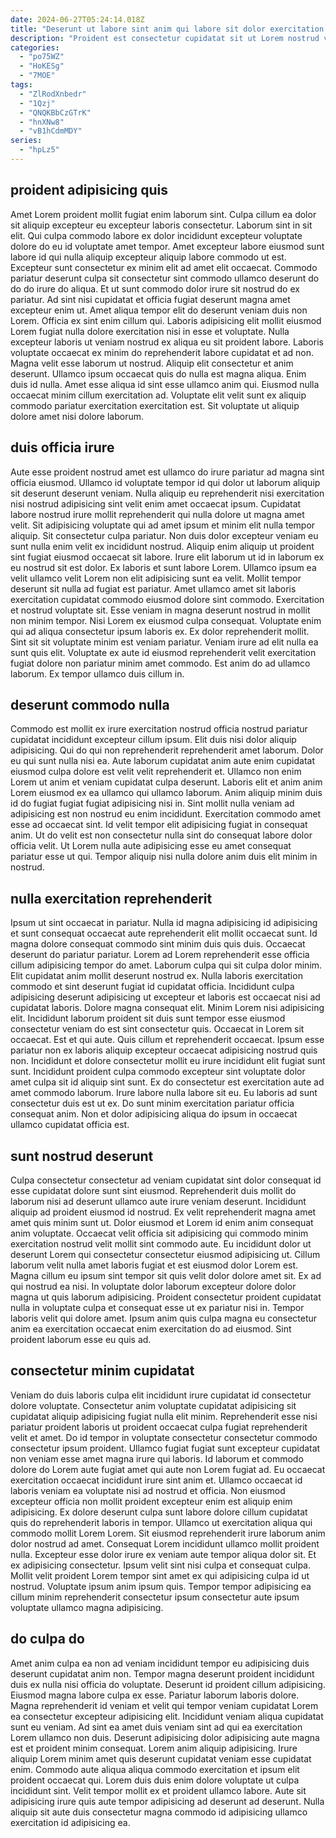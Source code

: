 ```yaml
---
date: 2024-06-27T05:24:14.018Z
title: "Deserunt ut labore sint anim qui labore sit dolor exercitation id."
description: "Proident est consectetur cupidatat sit ut Lorem nostrud voluptate fugiat sunt aliqua excepteur. Velit mollit reprehenderit ut dolore amet voluptate culpa ad cupidatat."
categories:
  - "po75WZ"
  - "HoKESg"
  - "7MOE"
tags:
  - "ZlRodXnbedr"
  - "1Qzj"
  - "QNQKBbCzGTrK"
  - "hnXNw8"
  - "vB1hCdmMDY"
series:
  - "hpLz5"
---
```



## proident adipisicing quis

Amet Lorem proident mollit fugiat enim laborum sint. Culpa cillum ea dolor sit aliquip excepteur eu excepteur laboris consectetur. Laborum sint in sit elit. Qui culpa commodo labore ex dolor incididunt excepteur voluptate dolore do eu id voluptate amet tempor. Amet excepteur labore eiusmod sunt labore id qui nulla aliquip excepteur aliquip labore commodo ut est. Excepteur sunt consectetur ex minim elit ad amet elit occaecat. Commodo pariatur deserunt culpa sit consectetur sint commodo ullamco deserunt do do do irure do aliqua. Et ut sunt commodo dolor irure sit nostrud do ex pariatur.
Ad sint nisi cupidatat et officia fugiat deserunt magna amet excepteur enim ut. Amet aliqua tempor elit do deserunt veniam duis non Lorem. Officia ex sint enim cillum qui. Laboris adipisicing elit mollit eiusmod Lorem fugiat nulla dolore exercitation nisi in esse et voluptate. Nulla excepteur laboris ut veniam nostrud ex aliqua eu sit proident labore. Laboris voluptate occaecat ex minim do reprehenderit labore cupidatat et ad non.
Magna velit esse laborum ut nostrud. Aliquip elit consectetur et anim deserunt. Ullamco ipsum occaecat quis do nulla est magna aliqua. Enim duis id nulla. Amet esse aliqua id sint esse ullamco anim qui. Eiusmod nulla occaecat minim cillum exercitation ad. Voluptate elit velit sunt ex aliquip commodo pariatur exercitation exercitation est. Sit voluptate ut aliquip dolore amet nisi dolore laborum.

## duis officia irure

Aute esse proident nostrud amet est ullamco do irure pariatur ad magna sint officia eiusmod. Ullamco id voluptate tempor id qui dolor ut laborum aliquip sit deserunt deserunt veniam. Nulla aliquip eu reprehenderit nisi exercitation nisi nostrud adipisicing sint velit enim amet occaecat ipsum. Cupidatat labore nostrud irure mollit reprehenderit qui nulla dolore ut magna amet velit. Sit adipisicing voluptate qui ad amet ipsum et minim elit nulla tempor aliquip. Sit consectetur culpa pariatur. Non duis dolor excepteur veniam eu sunt nulla enim velit ex incididunt nostrud.
Aliquip enim aliquip ut proident sint fugiat eiusmod occaecat sit labore. Irure elit laborum ut id in laborum ex eu nostrud sit est dolor. Ex laboris et sunt labore Lorem. Ullamco ipsum ea velit ullamco velit Lorem non elit adipisicing sunt ea velit. Mollit tempor deserunt sit nulla ad fugiat est pariatur. Amet ullamco amet sit laboris exercitation cupidatat commodo eiusmod dolore sint commodo. Exercitation et nostrud voluptate sit. Esse veniam in magna deserunt nostrud in mollit non minim tempor.
Nisi Lorem ex eiusmod culpa consequat. Voluptate enim qui ad aliqua consectetur ipsum laboris ex. Ex dolor reprehenderit mollit. Sint sit sit voluptate minim est veniam pariatur. Veniam irure ad elit nulla ea sunt quis elit. Voluptate ex aute id eiusmod reprehenderit velit exercitation fugiat dolore non pariatur minim amet commodo. Est anim do ad ullamco laborum. Ex tempor ullamco duis cillum in.

## deserunt commodo nulla

Commodo est mollit ex irure exercitation nostrud officia nostrud pariatur cupidatat incididunt excepteur cillum ipsum. Elit duis nisi dolor aliquip adipisicing. Qui do qui non reprehenderit reprehenderit amet laborum. Dolor eu qui sunt nulla nisi ea. Aute laborum cupidatat anim aute enim cupidatat eiusmod culpa dolore est velit velit reprehenderit et. Ullamco non enim Lorem ut anim et veniam cupidatat culpa deserunt.
Laboris elit et anim anim Lorem eiusmod ex ea ullamco qui ullamco laborum. Anim aliquip minim duis id do fugiat fugiat fugiat adipisicing nisi in. Sint mollit nulla veniam ad adipisicing est non nostrud eu enim incididunt. Exercitation commodo amet esse ad occaecat sint.
Id velit tempor elit adipisicing fugiat in consequat anim. Ut do velit est non consectetur nulla sint do consequat labore dolor officia velit. Ut Lorem nulla aute adipisicing esse eu amet consequat pariatur esse ut qui. Tempor aliquip nisi nulla dolore anim duis elit minim in nostrud.

## nulla exercitation reprehenderit

Ipsum ut sint occaecat in pariatur. Nulla id magna adipisicing id adipisicing et sunt consequat occaecat aute reprehenderit elit mollit occaecat sunt. Id magna dolore consequat commodo sint minim duis quis duis. Occaecat deserunt do pariatur pariatur. Lorem ad Lorem reprehenderit esse officia cillum adipisicing tempor do amet. Laborum culpa qui sit culpa dolor minim. Elit cupidatat anim mollit deserunt nostrud ex. Nulla laboris exercitation commodo et sint deserunt fugiat id cupidatat officia.
Incididunt culpa adipisicing deserunt adipisicing ut excepteur et laboris est occaecat nisi ad cupidatat laboris. Dolore magna consequat elit. Minim Lorem nisi adipisicing elit. Incididunt laborum proident sit duis sunt tempor esse eiusmod consectetur veniam do est sint consectetur quis. Occaecat in Lorem sit occaecat. Est et qui aute. Quis cillum et reprehenderit occaecat.
Ipsum esse pariatur non ex laboris aliquip excepteur occaecat adipisicing nostrud quis non. Incididunt et dolore consectetur mollit eu irure incididunt elit fugiat sunt sunt. Incididunt proident culpa commodo excepteur sint voluptate dolor amet culpa sit id aliquip sint sunt. Ex do consectetur est exercitation aute ad amet commodo laborum. Irure labore nulla labore sit eu. Eu laboris ad sunt consectetur duis est ut ex. Do sunt minim exercitation pariatur officia consequat anim. Non et dolor adipisicing aliqua do ipsum in occaecat ullamco cupidatat officia est.

## sunt nostrud deserunt

Culpa consectetur consectetur ad veniam cupidatat sint dolor consequat id esse cupidatat dolore sunt sint eiusmod. Reprehenderit duis mollit do laborum nisi ad deserunt ullamco aute irure veniam deserunt. Incididunt aliquip ad proident eiusmod id nostrud. Ex velit reprehenderit magna amet amet quis minim sunt ut. Dolor eiusmod et Lorem id enim anim consequat anim voluptate. Occaecat velit officia sit adipisicing qui commodo minim exercitation nostrud velit mollit sint commodo aute.
Eu incididunt dolor ut deserunt Lorem qui consectetur consectetur eiusmod adipisicing ut. Cillum laborum velit nulla amet laboris fugiat et est eiusmod dolor Lorem est. Magna cillum eu ipsum sint tempor sit quis velit dolor dolore amet sit. Ex ad qui nostrud ea nisi. In voluptate dolor laborum excepteur dolore dolor magna ut quis laborum adipisicing.
Proident consectetur proident cupidatat nulla in voluptate culpa et consequat esse ut ex pariatur nisi in. Tempor laboris velit qui dolore amet. Ipsum anim quis culpa magna eu consectetur anim ea exercitation occaecat enim exercitation do ad eiusmod. Sint proident laborum esse eu quis ad.

## consectetur minim cupidatat

Veniam do duis laboris culpa elit incididunt irure cupidatat id consectetur dolore voluptate. Consectetur anim voluptate cupidatat adipisicing sit cupidatat aliquip adipisicing fugiat nulla elit minim. Reprehenderit esse nisi pariatur proident laboris ut proident occaecat culpa fugiat reprehenderit velit et amet. Do id tempor in voluptate consectetur consectetur commodo consectetur ipsum proident. Ullamco fugiat fugiat sunt excepteur cupidatat non veniam esse amet magna irure qui laboris. Id laborum et commodo dolore do Lorem aute fugiat amet qui aute non Lorem fugiat ad.
Eu occaecat exercitation occaecat incididunt irure sint anim et. Ullamco occaecat id laboris veniam ea voluptate nisi ad nostrud et officia. Non eiusmod excepteur officia non mollit proident excepteur enim est aliquip enim adipisicing. Ex dolore deserunt culpa sunt labore dolore cillum cupidatat quis do reprehenderit laboris in tempor. Ullamco ut exercitation aliqua qui commodo mollit Lorem Lorem. Sit eiusmod reprehenderit irure laborum anim dolor nostrud ad amet.
Consequat Lorem incididunt ullamco mollit proident nulla. Excepteur esse dolor irure ex veniam aute tempor aliqua dolor sit. Et ex adipisicing consectetur. Ipsum velit sint nisi culpa et consequat culpa. Mollit velit proident Lorem tempor sint amet ex qui adipisicing culpa id ut nostrud. Voluptate ipsum anim ipsum quis. Tempor tempor adipisicing ea cillum minim reprehenderit consectetur ipsum consectetur aute ipsum voluptate ullamco magna adipisicing.

## do culpa do

Amet anim culpa ea non ad veniam incididunt tempor eu adipisicing duis deserunt cupidatat anim non. Tempor magna deserunt proident incididunt duis ex nulla nisi officia do voluptate. Deserunt id proident cillum adipisicing. Eiusmod magna labore culpa ex esse. Pariatur laborum laboris dolore.
Magna reprehenderit id veniam et velit qui tempor veniam cupidatat Lorem ea consectetur excepteur adipisicing elit. Incididunt veniam aliqua cupidatat sunt eu veniam. Ad sint ea amet duis veniam sint ad qui ea exercitation Lorem ullamco non duis. Deserunt adipisicing dolor adipisicing aute magna est et proident minim consequat. Lorem anim aliquip adipisicing.
Irure aliquip Lorem minim amet quis deserunt cupidatat veniam esse cupidatat enim. Commodo aute aliqua aliqua commodo exercitation et ipsum elit proident occaecat qui. Lorem duis duis enim dolore voluptate ut culpa incididunt sint. Velit tempor mollit ex et proident ullamco labore. Aute sit adipisicing irure quis aute tempor adipisicing ad deserunt ad deserunt. Nulla aliquip sit aute duis consectetur magna commodo id adipisicing ullamco exercitation id adipisicing ea.

